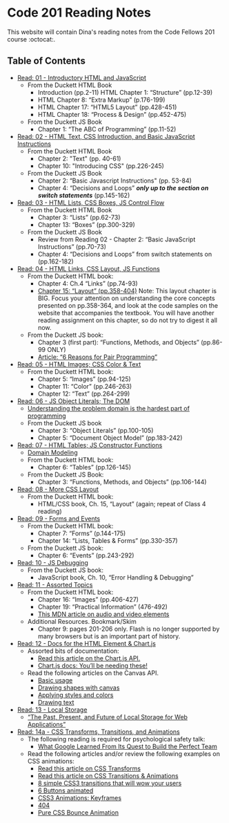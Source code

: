 # Code 201 Reading Notes
This website will contain Dina's reading notes from the Code Fellows 201 course :octocat:. 

## Table of Contents
* [Read: 01 - Introductory HTML and JavaScript](class-01.md)
  - From the Duckett HTML Book
    - Introduction (pp.2-11) HTML Chapter 1: “Structure” (pp.12-39) 
    - HTML Chapter 8: “Extra Markup” (p.176-199)
    - HTML Chapter 17: “HTML5 Layout” (pp.428-451)
    - HTML Chapter 18: “Process & Design” (pp.452-475) 
  - From the Duckett JS Book
    - Chapter 1: “The ABC of Programming” (pp.11-52)
* [Read: 02 - HTML Text, CSS Introduction, and Basic JavaScript Instructions](class-02.md)
  - From the Duckett HTML Book
    - Chapter 2: "Text" (pp. 40-61)
    - Chapter 10: "Introducing CSS" (pp.226-245)
  - From the Duckett JS Book
    - Chapter 2: “Basic Javascript Instructions" (pp. 53-84)
    - Chapter 4: “Decisions and Loops” ***only up to the section on switch statements*** (pp.145-162)
* [Read: 03 - HTML Lists, CSS Boxes, JS Control Flow](class-03.md)
  - From the Duckett HTML Book
    - Chapter 3: “Lists” (pp.62-73)
    - Chapter 13: “Boxes” (pp.300-329)
  - From the Duckett JS Book
    - Review from Reading 02 - Chapter 2: “Basic JavaScript Instructions” (pp.70-73)
    - Chapter 4: “Decisions and Loops” from switch statements on (pp.162-182)
* [Read: 04 - HTML Links, CSS Layout, JS Functions](class-04.md)
  - From the Duckett HTML book:
    - Chapter 4: Ch.4 “Links” (pp.74-93)
    - [Chapter 15: “Layout” (pp.358-404)](http://htmlandcssbook.com/code-samples/chapter-15/)
Note: This layout chapter is BIG. Focus your attention on understanding the core concepts presented on pp.358-364, and look at the code samples on the website that accompanies the textbook. You will have another reading assignment on this chapter, so do not try to digest it all now.
  - From the Duckett JS book:
    - Chapter 3 (first part): “Functions, Methods, and Objects” (pp.86-99 ONLY)
    - [Article: “6 Reasons for Pair Programming”](https://www.codefellows.org/blog/6-reasons-for-pair-programming/)
* [Read: 05 - HTML Images; CSS Color & Text](class-05.md)
  - From the Duckett HTML book:
    - Chapter 5: “Images” (pp.94-125)
    - Chapter 11: “Color” (pp.246-263)
    - Chapter 12: “Text” (pp.264-299)
* [Read: 06 - JS Object Literals; The DOM](class-06.md)
  - [Understanding the problem domain is the hardest part of programming](https://simpleprogrammer.com/understanding-the-problem-domain-is-the-hardest-part-of-programming)
  - From the Duckett JS book
    - Chapter 3: “Object Literals” (pp.100-105)
    - Chapter 5: “Document Object Model” (pp.183-242)
* [Read: 07 - HTML Tables; JS Constructor Functions](class-07.md)
  - [Domain Modeling](https://github.com/codefellows/domain_modeling#domain-modeling)
  - From the Duckett HTML book:
    - Chapter 6: “Tables” (pp.126-145)
  - From the Duckett JS Book:
    - Chapter 3: “Functions, Methods, and Objects” (pp.106-144)
* [Read: 08 - More CSS Layout](class-08.md)
  - From the Duckett HTML book:
    - HTML/CSS book, Ch. 15, “Layout” (again; repeat of Class 4 reading)
* [Read: 09 - Forms and Events](class-09.md)
  - From the Duckett HTML book:
    - Chapter 7: “Forms” (p.144-175)
    - Chapter 14: “Lists, Tables & Forms” (pp.330-357)
  - From the Duckett JS book:
    - Chapter 6: “Events” (pp.243-292)
* [Read: 10 - JS Debugging](class-10.md)
  - From the Duckett JS book:
    - JavaScript book, Ch. 10, “Error Handling & Debugging”
* [Read: 11 - Assorted Topics](class-11.md)
  - From the Duckett HTML book:
    - Chapter 16: “Images” (pp.406-427)
    - Chapter 19: “Practical Information” (476-492)
    - [This MDN article on audio and video elements](https://developer.mozilla.org/en-US/docs/Learn/JavaScript/Client-side_web_APIs/Video_and_audio_APIs)
  - Additional Resources. Bookmark/Skim
    - Chapter 9: pages 201-206 only. Flash is no longer supported by many browsers but is an important part of history.
* [Read: 12 - Docs for the HTML <canvas> Element & Chart.js](class-12.md)
  - Assorted bits of documentation:
    - [Read this article on the Chart.js API.](https://www.webdesignerdepot.com/2013/11/easily-create-stunning-animated-charts-with-chart-js/)
    - [Chart.js docs: You’ll be needing these!](https://www.chartjs.org/docs/latest/)
  - Read the following articles on the Canvas API.
    - [Basic usage](https://developer.mozilla.org/en-US/docs/Web/API/Canvas_API/Tutorial/Basic_usage)
    - [Drawing shapes with canvas](https://developer.mozilla.org/en-US/docs/Web/API/Canvas_API/Tutorial/Drawing_shapes)
    - [Applying styles and colors](https://developer.mozilla.org/en-US/docs/Web/API/Canvas_API/Tutorial/Applying_styles_and_colors)
    - [Drawing text](https://developer.mozilla.org/en-US/docs/Web/API/Canvas_API/Tutorial/Drawing_text)
* [Read: 13 - Local Storage](class-13.md)
  - [“The Past, Present, and Future of Local Storage for Web Applications”](http://diveinto.html5doctor.com/storage.html)
* [Read: 14a - CSS Transforms, Transitions, and Animations](class-14.md)
  - The following reading is required for psychological safety talk:
    - [What Google Learned From Its Quest to Build the Perfect Team](https://www.nytimes.com/2016/02/28/magazine/what-google-learned-from-its-quest-to-build-the-perfect-team.html)
  - Read the following articles and/or review the following examples on CSS animations:
    - [Read this article on CSS Transforms](https://learn.shayhowe.com/advanced-html-css/css-transforms/)
    - [Read this article on CSS Transitions & Animations](https://learn.shayhowe.com/advanced-html-css/transitions-animations/)
    - [8 simple CSS3 transitions that will wow your users](http://www.webdesignerdepot.com/2014/05/8-simple-css3-transitions-that-will-wow-your-users)
    - [6 Buttons animated](https://codepen.io/retyui/pen/ByoaXV)
    - [CSS3 Animations: Keyframes](https://codepen.io/akshaychauhan/pen/oAfae)
    - [404](https://codepen.io/kieranfivestars/pen/MYdQxX)
    - [Pure CSS Bounce Animation](https://codepen.io/dp_lewis/pen/gCfBv)

